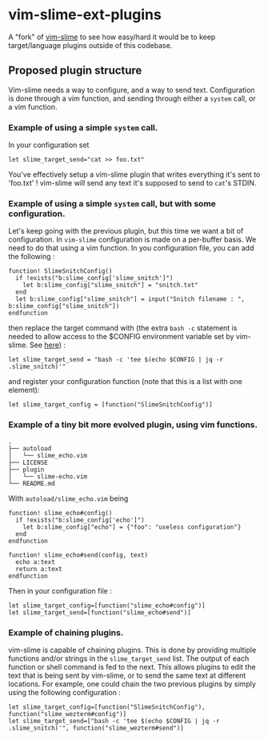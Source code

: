 vim-slime-ext-plugins
=====================

A "fork" of [vim-slime](https://github.com/jpalardy/vim-slime) to see how
easy/hard it would be to keep target/language plugins outside of this codebase.

## Proposed plugin structure

Vim-slime needs a way to configure, and a way to send text. Configuration is
done through a vim function, and sending through either a `system` call, or a
vim function.

### Example of using a simple `system` call.

In your configuration set 

```vimscript
let slime_target_send="cat >> foo.txt"
```

You've effectively setup a vim-slime plugin that writes everything it's sent to
'foo.txt' ! vim-slime will send any text it's supposed to send to `cat`'s STDIN.

### Example of using a simple `system` call, but with some configuration.

Let's keep going with the previous plugin, but this time we want a bit of
configuration. In `vim-slime` configuration is made on a per-buffer basis. We
need to do that using a vim function. In you configuration file, you can add the
following :

```vimscript
function! SlimeSnitchConfig()
  if !exists("b:slime_config['slime_snitch']")
    let b:slime_config["slime_snitch"] = "snitch.txt"
  end
  let b:slime_config["slime_snitch"] = input("Snitch filename : ", b:slime_config["slime_snitch"])
endfunction
```

then replace the target command with (the extra `bash -c` statement is needed to allow access to the $CONFIG
environment variable set by vim-slime. See
[here](https://unix.stackexchange.com/questions/126938/why-is-setting-a-variable-before-a-command-legal-in-bash))
:
```vimscript
let slime_target_send = "bash -c 'tee $(echo $CONFIG | jq -r .slime_snitch)'"
```

and register your configuration function (note that this is a list with one
element):
```vimscript
let slime_target_config = [function("SlimeSnitchConfig")]
```


### Example of a tiny bit more evolved plugin, using vim functions.
```
.
├── autoload
│   └── slime_echo.vim
├── LICENSE
├── plugin
│   └── slime-echo.vim
└── README.md
```

With `autoload/slime_echo.vim` being

```vimscript
function! slime_echo#config()
  if !exists("b:slime_config['echo']")
    let b:slime_config["echo"] = {"foo": "useless configuration"}
  end
endfunction

function! slime_echo#send(config, text)
  echo a:text
  return a:text
endfunction
```

Then in your configuration file :

```vimscript
let slime_target_config=[function("slime_echo#config")]
let slime_target_send=[function("slime_echo#send")]
```

### Example of chaining plugins.

vim-slime is capable of chaining plugins. This is done by providing multiple functions
and/or strings in the `slime_target_send` list. The output of each function or
shell command is fed to the next. This allows plugins to edit the text that is
being sent by vim-slime, or to send the same text at different locations. For
example, one could chain the two previous plugins by simply using the following
configuration :

```vimscript
let slime_target_config=[function("SlimeSnitchConfig"), function("slime_wezterm#config")]
let slime_target_send=["bash -c 'tee $(echo $CONFIG | jq -r .slime_snitch)'", function("slime_wezterm#send")]
```
